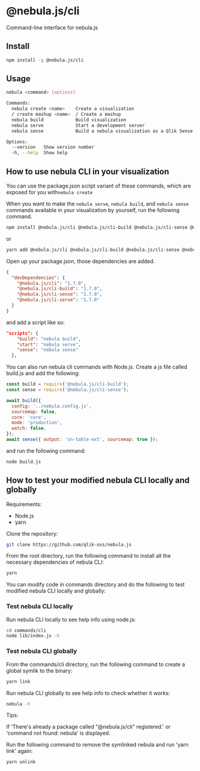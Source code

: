 # @nebula.js/cli

Command-line interface for nebula.js

## Install

```sh
npm install -g @nebula.js/cli
```

## Usage

```sh
nebula <command> [options]

Commands:
  nebula create <name>    Create a visualization
  / create mashup <name>  / Create a mashup
  nebula build            Build visualization
  nebula serve            Start a development server
  nebula sense            Build a nebula visualization as a Qlik Sense extension

Options:
  --version   Show version number                                      [boolean]
  -h, --help  Show help                                                [boolean]
```

## How to use nebula CLI in your visualization

You can use the package.json script variant of these commands, which are exposed for you with`nebula create`

When you want to make the `nebula serve`, `nebula build`, and `nebula sense` commands available in your visualization by yourself, run the following command.

```bash
npm install @nebula.js/cli @nebula.js/cli-build @nebula.js/cli-sense @nebula.js/cli-serve
```

or

```bash
yarn add @nebula.js/cli @nebula.js/cli-build @nebula.js/cli-sense @nebula.js/cli-serve
```

Open up your package.json, those dependencies are added.

```json
{
  "devDependencies": {
    "@nebula.js/cli": "1.7.0",
    "@nebula.js/cli-build": "1.7.0",
    "@nebula.js/cli-sense": "1.7.0",
    "@nebula.js/cli-serve": "1.7.0"
  }
}
```

and add a script like so:

```json
"scripts": {
    "build": "nebula build",
    "start": "nebula serve",
    "sense": "nebula sense"
  },
```

You can also run nebula cli commands with Node.js. Create a js file called build.js
and add the following:

```js
const build = require('@nebula.js/cli-build');
const sense = require('@nebula.js/cli-sense');

await build({
  config: '../nebula.config.js',
  sourcemap: false,
  core: 'core',
  mode: 'production',
  watch: false,
});
await sense({ output: 'sn-table-ext', sourcemap: true });
```

and run the following command:

```bash
node build.js
```

## How to test your modified nebula CLI locally and globally

Requirements:

- Node.js
- yarn

Clone the repository:

```sh
git clone https://github.com/qlik-oss/nebula.js
```

From the root directory, run the following command to install all the necessary dependencies of nebula CLI:

```sh
yarn
```

You can modify code in commands directory and do the following to test modified nebula CLI locally and globally:

### Test nebula CLI locally

Run nebula CLI locally to see help info using node.js:

```sh
cd commands/cli
node lib/index.js -h
```

### Test nebula CLI globally

From the commands/cli directory, run the following command to create a global symlik to the binary:

```sh
yarn link
```

Run nebula CLI globally to see help info to check whether it works:

```sh
nebula -h
```

Tips:

If 'There's already a package called "@nebula.js/cli" registered.' or 'command not found: nebula' is displayed.

Run the following command to remove the symlinked nebula and run 'yarn link' again:

```sh
yarn unlink
```
